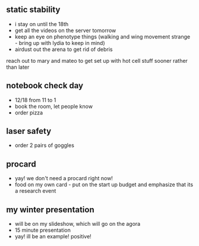 ## static stability
- i stay on until the 18th 
- get all the videos on the server tomorrow
- keep an eye on phenotype things (walking and wing movement strange - bring up with lydia to keep in mind)
- airdust out the arena to get rid of debris

reach out to mary and mateo to get set up with hot cell stuff sooner rather than later

## notebook check day
- 12/18 from 11 to 1 
- book the room, let people know
- order pizza

## laser safety 
- order 2 pairs of goggles

## procard
- yay! we don't need a procard right now!
- food on my own card - put on the start up budget and emphasize that its a research event

## my winter presentation
- will be on my slideshow, which will go on the agora
- 15 minute presentation
- yay! ill be an example! positive!